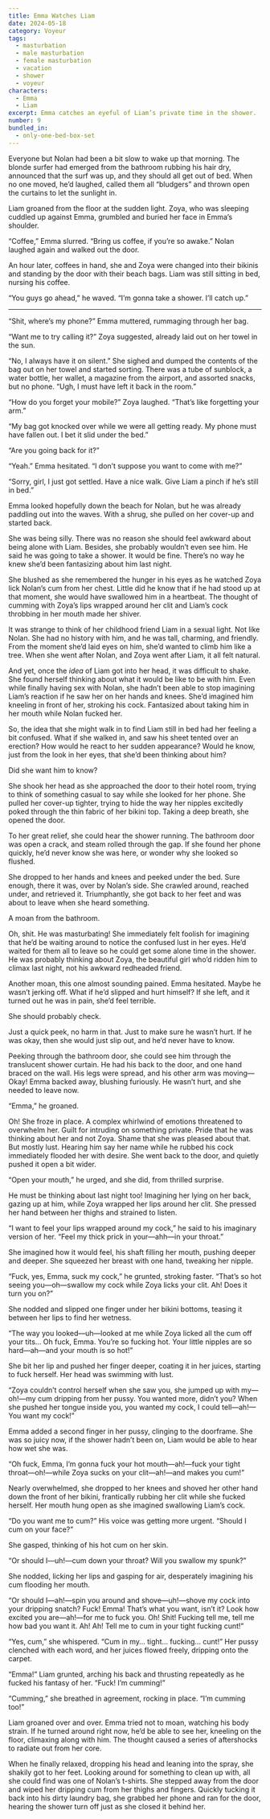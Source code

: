 ```yaml
---
title: Emma Watches Liam
date: 2024-05-18
category: Voyeur
tags:
  - masturbation
  - male masturbation
  - female masturbation
  - vacation
  - shower
  - voyeur
characters:
  - Emma
  - Liam
excerpt: Emma catches an eyeful of Liam’s private time in the shower.
number: 9
bundled_in:
  - only-one-bed-box-set
---
```


Everyone but Nolan had been a bit slow to wake up that morning. The blonde surfer had emerged from the bathroom rubbing his hair dry, announced that the surf was up, and they should all get out of bed. When no one moved, he’d laughed, called them all “bludgers” and thrown open the curtains to let the sunlight in.

Liam groaned from the floor at the sudden light. Zoya, who was sleeping cuddled up against Emma, grumbled and buried her face in Emma’s shoulder.

“Coffee,” Emma slurred. “Bring us coffee, if you’re so awake.” Nolan laughed again and walked out the door.

An hour later, coffees in hand, she and Zoya were changed into their bikinis and standing by the door with their beach bags. Liam was still sitting in bed, nursing his coffee.

“You guys go ahead,” he waved. “I’m gonna take a shower. I’ll catch up.”

---

“Shit, where’s my phone?” Emma muttered, rummaging through her bag.

“Want me to try calling it?” Zoya suggested, already laid out on her towel in the sun.

“No, I always have it on silent.” She sighed and dumped the contents of the bag out on her towel and started sorting. There was a tube of sunblock, a water bottle, her wallet, a magazine from the airport, and assorted snacks, but no phone. “Ugh, I must have left it back in the room.”

“How do you forget your mobile?” Zoya laughed. “That’s like forgetting your arm.”

“My bag got knocked over while we were all getting ready. My phone must have fallen out. I bet it slid under the bed.”

“Are you going back for it?”

“Yeah.” Emma hesitated. “I don’t suppose you want to come with me?”

“Sorry, girl, I just got settled. Have a nice walk. Give Liam a pinch if he’s still in bed.”

Emma looked hopefully down the beach for Nolan, but he was already paddling out into the waves. With a shrug, she pulled on her cover-up and started back.

She was being silly. There was no reason she should feel awkward about being alone with Liam. Besides, she probably wouldn’t even see him. He said he was going to take a shower. It would be fine. There’s no way he knew she’d been fantasizing about him last night.

She blushed as she remembered the hunger in his eyes as he watched Zoya lick Nolan’s cum from her chest. Little did he know that if he had stood up at that moment, she would have swallowed him in a heartbeat. The thought of cumming with Zoya’s lips wrapped around her clit and Liam’s cock throbbing in her mouth made her shiver.

It was strange to think of her childhood friend Liam in a sexual light. Not like Nolan. She had no history with him, and he was tall, charming, and friendly. From the moment she’d laid eyes on him, she’d wanted to climb him like a tree. When she went after Nolan, and Zoya went after Liam, it all felt natural.

And yet, once the _idea_ of Liam got into her head, it was difficult to shake. She found herself thinking about what it would be like to be with him. Even while finally having sex with Nolan, she hadn’t been able to stop imagining Liam’s reaction if he saw her on her hands and knees. She’d imagined him kneeling in front of her, stroking his cock. Fantasized about taking him in her mouth while Nolan fucked her.

So, the idea that she might walk in to find Liam still in bed had her feeling a bit confused. What if she walked in, and saw his sheet tented over an erection? How would he react to her sudden appearance? Would he know, just from the look in her eyes, that she’d been thinking about him?

Did she want him to know?

She shook her head as she approached the door to their hotel room, trying to think of something casual to say while she looked for her phone. She pulled her cover-up tighter, trying to hide the way her nipples excitedly poked through the thin fabric of her bikini top. Taking a deep breath, she opened the door.

To her great relief, she could hear the shower running. The bathroom door was open a crack, and steam rolled through the gap. If she found her phone quickly, he’d never know she was here, or wonder why she looked so flushed.

She dropped to her hands and knees and peeked under the bed. Sure enough, there it was, over by Nolan’s side. She crawled around, reached under, and retrieved it. Triumphantly, she got back to her feet and was about to leave when she heard something.

A moan from the bathroom.

Oh, shit. He was masturbating! She immediately felt foolish for imagining that he’d be waiting around to notice the confused lust in her eyes. He’d waited for them all to leave so he could get some alone time in the shower. He was probably thinking about Zoya, the beautiful girl who’d ridden him to climax last night, not his awkward redheaded friend.

Another moan, this one almost sounding pained. Emma hesitated. Maybe he wasn’t jerking off. What if he’d slipped and hurt himself? If she left, and it turned out he was in pain, she’d feel terrible.

She should probably check.

Just a quick peek, no harm in that. Just to make sure he wasn’t hurt. If he was okay, then she would just slip out, and he’d never have to know.

Peeking through the bathroom door, she could see him through the translucent shower curtain. He had his back to the door, and one hand braced on the wall. His legs were spread, and his other arm was moving—Okay! Emma backed away, blushing furiously. He wasn’t hurt, and she needed to leave now.

“Emma,” he groaned.

Oh! She froze in place. A complex whirlwind of emotions threatened to overwhelm her. Guilt for intruding on something private. Pride that he was thinking about her and not Zoya. Shame that she was pleased about that. But mostly lust. Hearing him say her name while he rubbed his cock immediately flooded her with desire. She went back to the door, and quietly pushed it open a bit wider.

“Open your mouth,” he urged, and she did, from thrilled surprise.

He must be thinking about last night too! Imagining her lying on her back, gazing up at him, while Zoya wrapped her lips around her clit. She pressed her hand between her thighs and strained to listen.

“I want to feel your lips wrapped around my cock,” he said to his imaginary version of her. “Feel my thick prick in your—ahh—in your throat.”

She imagined how it would feel, his shaft filling her mouth, pushing deeper and deeper. She squeezed her breast with one hand, tweaking her nipple.

“Fuck, yes, Emma, suck my cock,” he grunted, stroking faster. “That’s so hot seeing you—oh—swallow my cock while Zoya licks your clit. Ah! Does it turn you on?”

She nodded and slipped one finger under her bikini bottoms, teasing it between her lips to find her wetness.

“The way you looked—uh—looked at me while Zoya licked all the cum off your tits… Oh fuck, Emma. You’re so fucking hot. Your little nipples are so hard—ah—and your mouth is so hot!”

She bit her lip and pushed her finger deeper, coating it in her juices, starting to fuck herself. Her head was swimming with lust.

“Zoya couldn’t control herself when she saw you, she jumped up with my—oh!—my cum dripping from her pussy. You wanted more, didn’t you? When she pushed her tongue inside you, you wanted my cock, I could tell—ah!—You want my cock!”

Emma added a second finger in her pussy, clinging to the doorframe. She was so juicy now, if the shower hadn’t been on, Liam would be able to hear how wet she was.

“Oh fuck, Emma, I’m gonna fuck your hot mouth—ah!—fuck your tight throat—oh!—while Zoya sucks on your clit—ah!—and makes you cum!”

Nearly overwhelmed, she dropped to her knees and shoved her other hand down the front of her bikini, frantically rubbing her clit while she fucked herself. Her mouth hung open as she imagined swallowing Liam’s cock.

“Do you want me to cum?” His voice was getting more urgent. “Should I cum on your face?”

She gasped, thinking of his hot cum on her skin.

“Or should I—uh!—cum down your throat? Will you swallow my spunk?”

She nodded, licking her lips and gasping for air, desperately imagining his cum flooding her mouth.

“Or should I—ah!—spin you around and shove—uh!—shove my cock into your dripping snatch? Fuck! Emma! That’s what you want, isn’t it? Look how excited you are—ah!—for me to fuck you. Oh! Shit! Fucking tell me, tell me how bad you want it. Ah! Ah! Tell me to cum in your tight fucking cunt!”

“Yes, cum,” she whispered. “Cum in my… tight… fucking… cunt!” Her pussy clenched with each word, and her juices flowed freely, dripping onto the carpet.

“Emma!” Liam grunted, arching his back and thrusting repeatedly as he fucked his fantasy of her. “Fuck! I’m cumming!”

“Cumming,” she breathed in agreement, rocking in place. “I’m cumming too!”

Liam groaned over and over. Emma tried not to moan, watching his body strain. If he turned around right now, he’d be able to see her, kneeling on the floor, climaxing along with him. The thought caused a series of aftershocks to radiate out from her core.

When he finally relaxed, dropping his head and leaning into the spray, she shakily got to her feet. Looking around for something to clean up with, all she could find was one of Nolan’s t-shirts. She stepped away from the door and wiped her dripping cum from her thighs and fingers. Quickly tucking it back into his dirty laundry bag, she grabbed her phone and ran for the door, hearing the shower turn off just as she closed it behind her.
